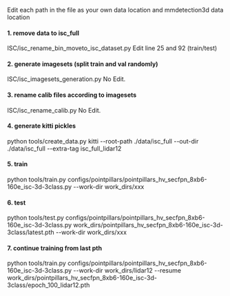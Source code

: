 Edit each path in the file as your own data location and mmdetection3d data location

#### 1. remove data to isc_full
ISC/isc_rename_bin_moveto_isc_dataset.py
Edit line 25 and 92 (train/test)

#### 2. generate imagesets (split train and val randomly)
ISC/isc_imagesets_generation.py
No Edit.

#### 3. rename calib files according to imagesets
ISC/isc_rename_calib.py
No Edit.

#### 4. generate kitti pickles
python tools/create_data.py kitti --root-path ./data/isc_full --out-dir ./data/isc_full --extra-tag isc_full_lidar12

#### 5. train
python tools/train.py configs/pointpillars/pointpillars_hv_secfpn_8xb6-160e_isc-3d-3class.py --work-dir work_dirs/xxx

#### 6. test
python tools/test.py configs/pointpillars/pointpillars_hv_secfpn_8xb6-160e_isc-3d-3class.py work_dirs/pointpillars_hv_secfpn_8xb6-160e_isc-3d-3class/latest.pth --work-dir work_dirs/xxx

#### 7. continue training from last pth
python tools/train.py configs/pointpillars/pointpillars_hv_secfpn_8xb6-160e_isc-3d-3class.py --work-dir work_dirs/lidar12 --resume work_dirs/pointpillars_hv_secfpn_8xb6-160e_isc-3d-3class/epoch_100_lidar12.pth
